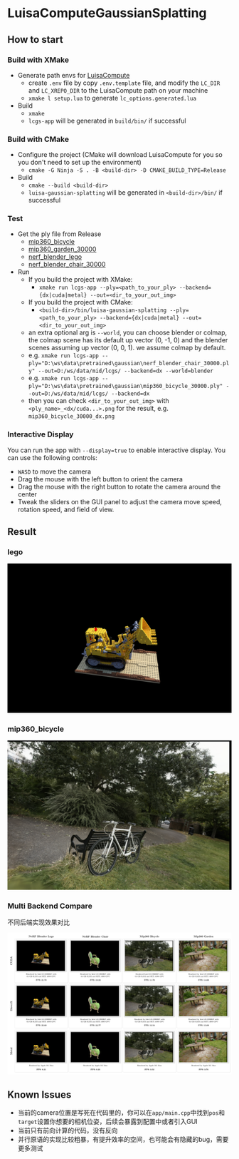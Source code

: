# LuisaComputeGaussianSplatting

## How to start

### Build with XMake

- Generate path envs for [LuisaCompute](https://github.com/LuisaGroup/LuisaCompute)
  - create `.env` file by copy `.env.template` file, and modify the `LC_DIR` and `LC_XREPO_DIR` to the LuisaCompute path on your machine
  - `xmake l setup.lua` to generate `lc_options.generated.lua`
- Build
  - `xmake`
  - `lcgs-app` will be generated in `build/bin/` if successful

### Build with CMake

- Configure the project (CMake will download LuisaCompute for you so you don't need to set up the environment)
  - `cmake -G Ninja -S . -B <build-dir> -D CMAKE_BUILD_TYPE=Release`
- Build
  - `cmake --build <build-dir>`
  - `luisa-gaussian-splatting` will be generated in `<build-dir>/bin/` if successful

### Test

- Get the ply file from Release
  - [mip360_bicycle](https://github.com/LuisaGroup/LuisaComputeGaussianSplatting/releases/download/v0.1/mip360_bicycle_30000.ply)
  - [mip360_garden_30000](https://github.com/LuisaGroup/LuisaComputeGaussianSplatting/releases/download/v0.2/mip360_garden_30000.ply)
  - [nerf_blender_lego](https://github.com/LuisaGroup/LuisaComputeGaussianSplatting/releases/download/v0.1/nerf_blender_lego_30000.ply)
  - [nerf_blender_chair_30000](https://github.com/LuisaGroup/LuisaComputeGaussianSplatting/releases/download/v0.2/nerf_blender_chair_30000.ply)
- Run
  - If you build the project with XMake:
    - `xmake run lcgs-app --ply=<path_to_your_ply> --backend={dx|cuda|metal} --out=<dir_to_your_out_img>`
  - If you build the project with CMake:
    - `<build-dir>/bin/luisa-gaussian-splatting --ply=<path_to_your_ply> --backend={dx|cuda|metal} --out=<dir_to_your_out_img>`
  - an extra optional arg is `--world`, you can choose blender or colmap, the colmap scene has its default up vector (0, -1, 0) and the blender scenes assuming up vector (0, 0, 1). we assume colmap by default.
  - e.g. `xmake run lcgs-app --ply="D:\ws\data\pretrained\gaussian\nerf_blender_chair_30000.ply" --out=D:/ws/data/mid/lcgs/ --backend=dx --world=blender`
  - e.g. `xmake run lcgs-app --ply="D:\ws\data\pretrained\gaussian\mip360_bicycle_30000.ply" --out=D:/ws/data/mid/lcgs/ --backend=dx`
  - then you can check `<dir_to_your_out_img>` with `<ply_name>_<dx/cuda...>.png` for the result, e.g. `mip360_bicycle_30000_dx.png`

### Interactive Display

You can run the app with `--display=true` to enable interactive display. You can use the following controls:
- `WASD` to move the camera
- Drag the mouse with the left button to orient the camera
- Drag the mouse with the right button to rotate the camera around the center
- Tweak the sliders on the GUI panel to adjust the camera move speed, rotation speed, and field of view.

## Result

### lego

![](doc/nerf_blender_lego_30000_cuda.png)

### mip360_bicycle

![](doc/mip360_bicycle_30000_cuda.png)

### Multi Backend Compare 

不同后端实现效果对比

![](doc/fig_lcgs_compare.png)

## Known Issues

- 当前的camera位置是写死在代码里的，你可以在`app/main.cpp`中找到`pos`和`target`设置你想要的相机位姿，后续会暴露到配置中或者引入GUI 
- 当前只有前向计算的代码，没有反向
- 并行原语的实现比较粗暴，有提升效率的空间，也可能会有隐藏的bug，需要更多测试

